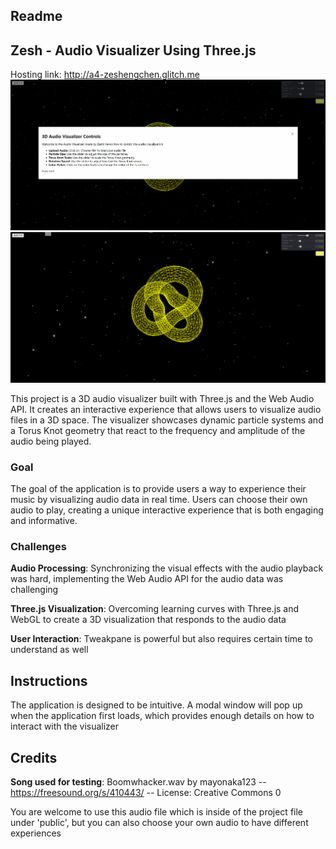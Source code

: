 Readme
---

## Zesh - Audio Visualizer Using Three.js

Hosting link: http://a4-zeshengchen.glitch.me
![img.png](img.png)
![img_1.png](img_1.png)

This project is a 3D audio visualizer built with Three.js and the Web Audio API. It creates an interactive experience that allows users to visualize audio files in a 3D space. The visualizer showcases dynamic particle systems and a Torus Knot geometry that react to the frequency and amplitude of the audio being played.
### Goal
The goal of the application is to provide users a way to experience their music by visualizing audio data in real time. Users can choose their own audio to play, creating a unique interactive experience that is both engaging and informative.

### Challenges
**Audio Processing**:
Synchronizing the visual effects with the audio playback was hard, implementing the Web Audio API for the audio data was challenging

**Three.js Visualization**:
Overcoming learning curves with Three.js and WebGL to create a 3D visualization that responds to the audio data

**User Interaction**:
Tweakpane is powerful but also requires certain time to understand as well 

## Instructions
The application is designed to be intuitive. A modal window will pop up when the application first loads, which provides enough details on how to interact with the visualizer

## Credits
**Song used for testing**: Boomwhacker.wav by mayonaka123 -- https://freesound.org/s/410443/ -- License: Creative Commons 0

You are welcome to use this audio file which is inside of the project file under 'public', but you can also choose your own audio to have different experiences
